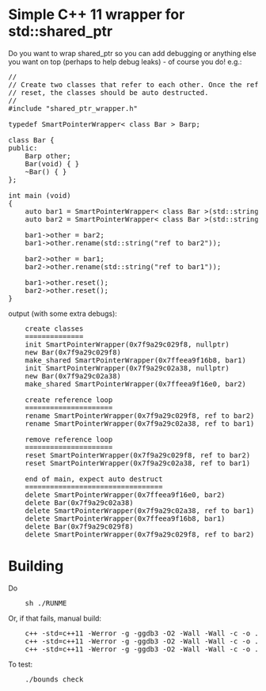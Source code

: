 Simple C++ 11 wrapper for std::shared_ptr
=========================================

Do you want to wrap shared_ptr so you can add debugging or anything else
you want on top (perhaps to help debug leaks) - of course you do! e.g.:

<pre>
//
// Create two classes that refer to each other. Once the references are
// reset, the classes should be auto destructed.
//
#include "shared_ptr_wrapper.h"

typedef SmartPointerWrapper< class Bar > Barp;

class Bar {
public:
    Barp other;
    Bar(void) { }
    ~Bar() { }
};

int main (void)
{
    auto bar1 = SmartPointerWrapper< class Bar >(std::string("bar1"));
    auto bar2 = SmartPointerWrapper< class Bar >(std::string("bar2"));

    bar1->other = bar2;
    bar1->other.rename(std::string("ref to bar2"));

    bar2->other = bar1;
    bar2->other.rename(std::string("ref to bar1"));

    bar1->other.reset();
    bar2->other.reset();
}
</pre>

output (with some extra debugs):

<pre>
    create classes
    ==============
    init SmartPointerWrapper(0x7f9a29c029f8, nullptr)
    new Bar(0x7f9a29c029f8)
    make_shared SmartPointerWrapper(0x7ffeea9f16b8, bar1)
    init SmartPointerWrapper(0x7f9a29c02a38, nullptr)
    new Bar(0x7f9a29c02a38)
    make_shared SmartPointerWrapper(0x7ffeea9f16e0, bar2)

    create reference loop
    =====================
    rename SmartPointerWrapper(0x7f9a29c029f8, ref to bar2)
    rename SmartPointerWrapper(0x7f9a29c02a38, ref to bar1)

    remove reference loop
    =====================
    reset SmartPointerWrapper(0x7f9a29c029f8, ref to bar2)
    reset SmartPointerWrapper(0x7f9a29c02a38, ref to bar1)

    end of main, expect auto destruct
    =================================
    delete SmartPointerWrapper(0x7ffeea9f16e0, bar2)
    delete Bar(0x7f9a29c02a38)
    delete SmartPointerWrapper(0x7f9a29c02a38, ref to bar1)
    delete SmartPointerWrapper(0x7ffeea9f16b8, bar1)
    delete Bar(0x7f9a29c029f8)
    delete SmartPointerWrapper(0x7f9a29c029f8, ref to bar2)
</pre>

Building
========

Do

<pre>
    sh ./RUNME
</pre>

Or, if that fails, manual build:

<pre>
    c++ -std=c++11 -Werror -g -ggdb3 -O2 -Wall -Wall -c -o .o/main.o main.cpp
    c++ -std=c++11 -Werror -g -ggdb3 -O2 -Wall -Wall -c -o .o/shared_ptr_wrapper.o shared_ptr_wrapper.cpp
    c++ -std=c++11 -Werror -g -ggdb3 -O2 -Wall -Wall -c -o .o/vector_bounds_check.o vector_bounds_check.cpp
</pre>

To test:

<pre>
    ./bounds_check
</pre>
